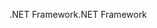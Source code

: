 <span data-ttu-id="f9c9d-101">.NET Framework</span><span class="sxs-lookup"><span data-stu-id="f9c9d-101">.NET Framework</span></span>